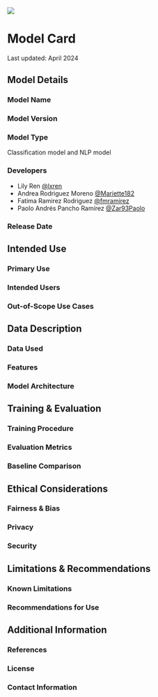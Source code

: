 <img src ="https://github.com/lxren/movie-revenue-prediction-and-recommendation-model/assets/167150651/e3e0b717-7fa3-4f80-99ad-4538b92bb1a7"/>

# Model Card
Last updated: April 2024
## Model Details
### Model Name
### Model Version
### Model Type
Classification model and NLP model
### Developers
- Lily Ren [@lxren](https://github.com/lxren)
- Andrea Rodriguez Moreno [@Mariette182](https://github.com/Mariette182)
- Fatima Ramirez Rodriguez [@fmramirez](https://github.com/fmramirez)
- Paolo Andrés Pancho Ramírez [@Zar93Paolo](https://github.com/Zar93Paolo)

### Release Date
## Intended Use
### Primary Use
### Intended Users
### Out-of-Scope Use Cases

## Data Description
### Data Used
### Features
### Model Architecture

## Training & Evaluation
### Training Procedure
### Evaluation Metrics
### Baseline Comparison

## Ethical Considerations
### Fairness & Bias
### Privacy
### Security

## Limitations & Recommendations
### Known Limitations
### Recommendations for Use

## Additional Information
### References
### License
### Contact Information
